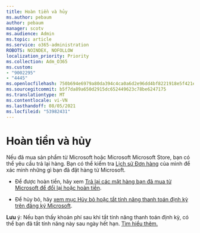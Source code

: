 ```yaml
---
title: Hoàn tiền và hủy
ms.author: pebaum
author: pebaum
manager: scotv
ms.audience: Admin
ms.topic: article
ms.service: o365-administration
ROBOTS: NOINDEX, NOFOLLOW
localization_priority: Priority
ms.collection: Adm_O365
ms.custom:
- "9002295"
- "4445"
ms.openlocfilehash: 750b694e6979a80da394c4ca0a6d2e96dd4bf8221918e5f421ea01b0b588157e
ms.sourcegitcommit: b5f7da89a650d2915dc652449623c78be6247175
ms.translationtype: MT
ms.contentlocale: vi-VN
ms.lasthandoff: 08/05/2021
ms.locfileid: "53982431"
---
```

# <a name="refunds-and-cancellations"></a>Hoàn tiền và hủy

Nếu đã mua sản phẩm từ Microsoft hoặc Microsoft Microsoft Store, bạn có thể yêu cầu trả lại hàng. Bạn có thể kiểm tra [Lịch sử Đơn hàng](https://account.microsoft.com/billing/orders/) của mình để xác minh những gì bạn đã đặt hàng từ Microsoft. 

- Để được hoàn tiền, hãy xem [Trả lại các mặt hàng bạn đã mua từ Microsoft để đổi lại hoặc hoàn tiền](https://support.microsoft.com/help/10558).

- Để hủy bỏ, hãy [xem mục Hủy bỏ hoặc tắt tính năng thanh toán định kỳ trên đăng ký Microsoft](https://support.microsoft.com/help/4027815).

**Lưu** ý: Nếu bạn thấy khoản phí sau khi tắt tính năng thanh toán định kỳ, có thể bạn đã tắt tính năng này sau ngày hết hạn. [Tìm hiểu thêm.](https://support.microsoft.com/help/10640) 